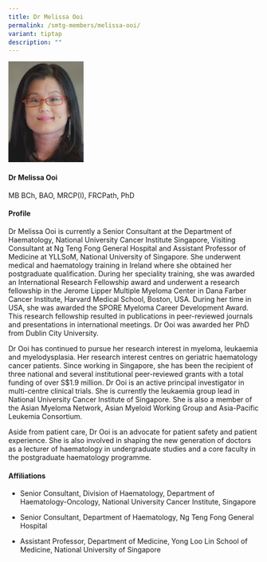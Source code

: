 ```yaml
---
title: Dr Melissa Ooi
permalink: /smtg-members/melissa-ooi/
variant: tiptap
description: ""
---
```

<p></p><div class="isomer-image-wrapper"><img style="width: 30%;" height="auto" width="100%" alt="" src="/images/Myeloma Tumour Group/Member Photos/MTG___Dr_Melissa_Ooi.png"></div><h4><strong>Dr Melissa Ooi</strong></h4><p>MB BCh, BAO, MRCP(I), FRCPath, PhD</p><h4><strong>Profile</strong></h4><p>Dr Melissa Ooi is currently a Senior Consultant at the Department of Haematology, National University Cancer Institute Singapore, Visiting Consultant at Ng Teng Fong General Hospital and Assistant Professor of Medicine at YLLSoM, National University of Singapore. She underwent medical and haematology training in Ireland where she obtained her postgraduate qualification. During her speciality training, she was awarded an International Research Fellowship award and underwent a research fellowship in the Jerome Lipper Multiple Myeloma Center in Dana Farber Cancer Institute, Harvard Medical School, Boston, USA. During her time in USA, she was awarded the SPORE Myeloma Career Development Award. This research fellowship resulted in publications in peer-reviewed journals and presentations in international meetings. Dr Ooi was awarded her PhD from Dublin City University.</p><p>Dr Ooi has continued to pursue her research interest in myeloma, leukaemia and myelodysplasia. Her research interest centres on geriatric haematology cancer patients. Since working in Singapore, she has been the recipient of three national and several institutional peer-reviewed grants with a total funding of over S$1.9 million. Dr Ooi is an active principal investigator in multi-centre clinical trials. She is currently the leukaemia group lead in National University Cancer Institute of Singapore. She is also a member of the Asian Myeloma Network, Asian Myeloid Working Group and Asia-Pacific Leukemia Consortium.</p><p>Aside from patient care, Dr Ooi is an advocate for patient safety and patient experience. She is also involved in shaping the new generation of doctors as a lecturer of haematology in undergraduate studies and a core faculty in the postgraduate haematology programme.</p><h4><strong>Affiliations</strong></h4><ul data-tight="true" class="tight"><li><p>Senior Consultant, Division of Haematology, Department of Haematology-Oncology, National University Cancer Institute, Singapore</p></li><li><p>Senior Consultant, Department of Haematology, Ng Teng Fong General Hospital</p></li><li><p>Assistant Professor, Department of Medicine, Yong Loo Lin School of Medicine, National University of Singapore</p></li></ul><p></p>
